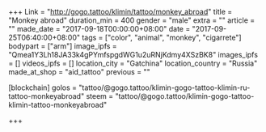 +++
Link = "http://gogo.tattoo/klimin/tattoo/monkey_abroad"
title = "Monkey abroad"
duration_min = 400
gender = "male"
extra = ""
article = ""
made_date = "2017-09-18T00:00:00+08:00"
date = "2017-09-25T06:40:00+08:00"
tags = ["color", "animal", "monkey", "cigarrete"]
bodypart = ["arm"]
image_ipfs = "Qmea1Y3Lh18JA33k4gPYmfspgdWG1u2uRNjKdmy4XSzBK8"
images_ipfs = []
videos_ipfs = []
location_city = "Gatchina"
location_country = "Russia"
made_at_shop = "aid_tattoo"
previous = ""

[blockchain]
golos = "tattoo/@gogo.tattoo/klimin-gogo-tattoo-klimin-ru-tattoo-monkeyabroad"
steem = "tattoo/@gogo.tattoo/klimin-gogo-tattoo-klimin-tattoo-monkeyabroad"

+++
